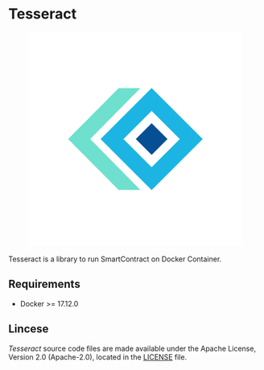 # Tesseract

<p align="center"><img src="./image/tesseract.png"></p>

Tesseract is a library to run SmartContract on Docker Container.

## Requirements

- Docker >= 17.12.0

## Lincese

*Tesseract* source code files are made available under the Apache License, Version 2.0 (Apache-2.0), located in the [LICENSE](LICENSE) file.
